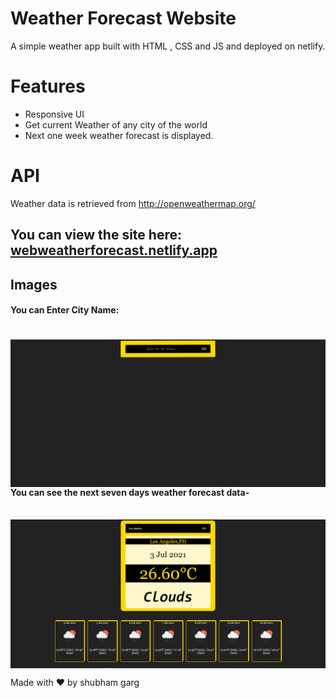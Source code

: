 <h1>Weather Forecast Website</h1>
A simple weather app built with HTML , CSS and JS and deployed on netlify.
<h1>Features</h1>
<ul>
  <li>Responsive UI</li>
  <li>Get current Weather of any city of the world</li>
  <li>Next one week weather forecast is displayed.</li> 
</ul>
<h1>API</h1>
Weather data is retrieved from <a href="http://openweathermap.org/">http://openweathermap.org/</a>
</br>
<h2>You can view the site here: <a target="_blank" href="http://webweatherforecast.netlify.app/">webweatherforecast.netlify.app</a></h2>
<h2>Images</h2>
<h4>You can Enter City Name: </h4>
<h1><img align="left" src="images/ss1.png"></h1>
<h4>You can see the next seven days weather forecast data-</h4>
</br>
<img align="center" src="images/ss2.png">

Made with ❤️ by shubham garg
